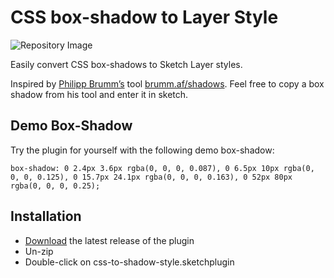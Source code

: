 # CSS box-shadow to Layer Style

![Repository Image](https://i.imgur.com/4gbm2dp.png)

Easily convert CSS box-shadows to Sketch Layer styles.

Inspired by [Philipp Brumm’s](https://github.com/brumm) tool [brumm.af/shadows](https://brumm.af/shadows). Feel free to copy a box shadow from his tool and enter it in sketch. 

## Demo Box-Shadow
Try the plugin for yourself with the following demo box-shadow:

```box-shadow: 0 2.4px 3.6px rgba(0, 0, 0, 0.087), 0 6.5px 10px rgba(0, 0, 0, 0.125), 0 15.7px 24.1px rgba(0, 0, 0, 0.163), 0 52px 80px rgba(0, 0, 0, 0.25);```

## Installation

- [Download](../../releases/latest/download/css-to-shadow-style.sketchplugin.zip) the latest release of the plugin
- Un-zip
- Double-click on css-to-shadow-style.sketchplugin
